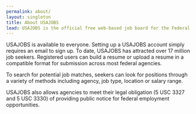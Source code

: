 ```yaml
---
permalink: about/
layout: singleton
title: About USAJOBS
lead: USAJOBS is the official free web-based job board for the Federal Government. USAJOBS connects federal job seekers with thousands of job opportunities across hundreds of federal agencies and organizations.
---
```


USAJOBS is available to everyone. Setting up a USAJOBS account simply requires an email to sign up. To date, USAJOBS has attracted over 17 million job seekers. Registered users can build a resume or upload a resume in a compatible format for submission across most federal agencies.

To search for potential job matches, seekers can look for positions through a variety of methods including agency, job type, location or salary range.

USAJOBS also allows agencies to meet their legal obligation (5 USC 3327 and 5 USC 3330) of providing public notice for federal employment opportunities.

